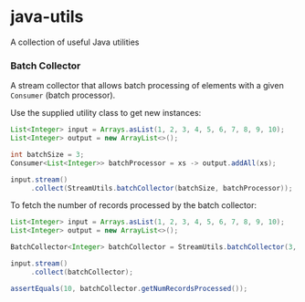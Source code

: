# java-utils
A collection of useful Java utilities

### Batch Collector
A stream collector that allows batch processing of elements with a given `Consumer` (batch processor).

Use the supplied utility class to get new instances:

```java
List<Integer> input = Arrays.asList(1, 2, 3, 4, 5, 6, 7, 8, 9, 10);
List<Integer> output = new ArrayList<>();

int batchSize = 3;
Consumer<List<Integer>> batchProcessor = xs -> output.addAll(xs);

input.stream()
     .collect(StreamUtils.batchCollector(batchSize, batchProcessor));
```
To fetch the number of records processed by the batch collector:

```java
List<Integer> input = Arrays.asList(1, 2, 3, 4, 5, 6, 7, 8, 9, 10);
List<Integer> output = new ArrayList<>();

BatchCollector<Integer> batchCollector = StreamUtils.batchCollector(3, xs -> output.addAll(xs));

input.stream()
     .collect(batchCollector);

assertEquals(10, batchCollector.getNumRecordsProcessed());
```

